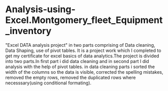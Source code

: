 # Analysis-using-Excel.Montgomery_fleet_Equipment_inventory
"Excel DATA analysis project" in two parts comprising of Data cleaning, Data Shaping, use of pivot tables.
It is a project work which I completed to get my certificate for excel basics of data analytics.The project is divided into two parts.In first part i did data cleaning and in second part I did analysis with the help of pivot tables.
in data cleaning parts i sorted the width of the columns so the data is visible, corrected the spelling mistakes, removed the empty rows, removed the duplicated rows where necesssary(using conditional formating).
